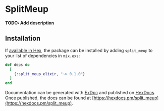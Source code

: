 # SplitMeup

**TODO: Add description**

## Installation

If [available in Hex](https://hex.pm/docs/publish), the package can be installed
by adding `split_meup` to your list of dependencies in `mix.exs`:

```elixir
def deps do
  [
    {:split_meup_elixir, "~> 0.1.0"}
  ]
end
```

Documentation can be generated with [ExDoc](https://github.com/elixir-lang/ex_doc)
and published on [HexDocs](https://hexdocs.pm). Once published, the docs can
be found at [https://hexdocs.pm/split_meup](https://hexdocs.pm/split_meup).

